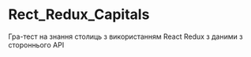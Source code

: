 # Rect_Redux_Capitals
Гра-тест на знання столиць з використанням React Redux з даними з стороннього API
